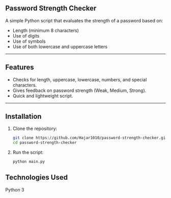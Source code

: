 ## Password Strength Checker

A simple Python script that evaluates the strength of a password based on:
- Length (minimum 8 characters)
- Use of digits
- Use of symbols
- Use of both lowercase and uppercase letters
---
##  Features
- Checks for length, uppercase, lowercase, numbers, and special characters.
- Gives feedback on password strength (Weak, Medium, Strong).
- Quick and lightweight script.
---
## Installation

1. Clone the repository:
   ```bash
   git clone https://github.com/Hajar1010/password-strength-checker.git
   cd password-strength-checker
2. Run the script:
   ```bash
   python main.py
## Technologies Used
  Python 3

